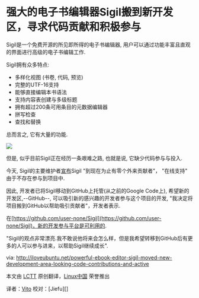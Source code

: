 强大的电子书编辑器Sigil搬到新开发区，寻求代码贡献和积极参与
================================================================================
Sigil是一个免费开源的所见即所得的电子书编辑器, 用户可以通过功能丰富且直观的界面进行高级的电子书编辑工作.

Sigil拥有众多特点:

- 多样化视图 (书卷, 代码, 预览)
- 完整的UTF-16支持
- 能够直接编辑本书语法
- 支持内容表创建与多级标题
- 拥有超过200条可用条目的元数据编辑器
- 拼写检查
- 查找和替换

总而言之, 它有大量的功能.

![](http://iloveubuntu.net/pictures_me/sigil%20code%20participation.jpg)

但是, 似乎目前Sigil正在经历一条艰难之路, 也就是说, 它缺少代码参与与投入.

今天, Sigil的主要维护者[宣布](http://sigildev.blogspot.ro/2013/09/sigil-status.html)Sigil "到现在为止有零个外来贡献者"， "在线支持" 由于不存在参与到项目中.

因此, 开发者已将Sigil移动到GitHub上托管(从之前的Google Code上), 希望新的开发区,--GitHub--, 可以吸引新的感兴趣的开发者参与这个项目的开发, "我决定将项目搬到GitHub以帮助吸引贡献者"，开发者表示.

在[https://github.com/user-none/Sigil](https://github.com/user-none/Sigil)，新的开发参与平台是可利用的.

"Sigil的观点非常漂亮.我不敢说他将来会怎么样，但是我希望转移到GitHub后有更多的人可以参与进来，以帮助Sigil继续成长".

via: http://iloveubuntu.net/powerful-ebook-editor-sigil-moved-new-development-area-looking-code-contributions-and-active

本文由 [LCTT][] 原创翻译，[Linux中国][] 荣誉推出

译者：[Vito][] 校对：[Jiefu][]

[LCTT]:https://github.com/LCTT/TranslateProject
[Linux中国]:http://linux.cn/portal.php
[Vito]:http://linux.cn/space/vito
[校对者ID]:http://linux.cn/space/校对者ID

[1]:http://iloveubuntu.net/powerful-ebook-editor-sigil-moved-new-development-area-looking-code-contributions-and-active
[2]:http://sigildev.blogspot.ro/2013/09/sigil-status.html
[3]:https://github.com/user-none/Sigil
